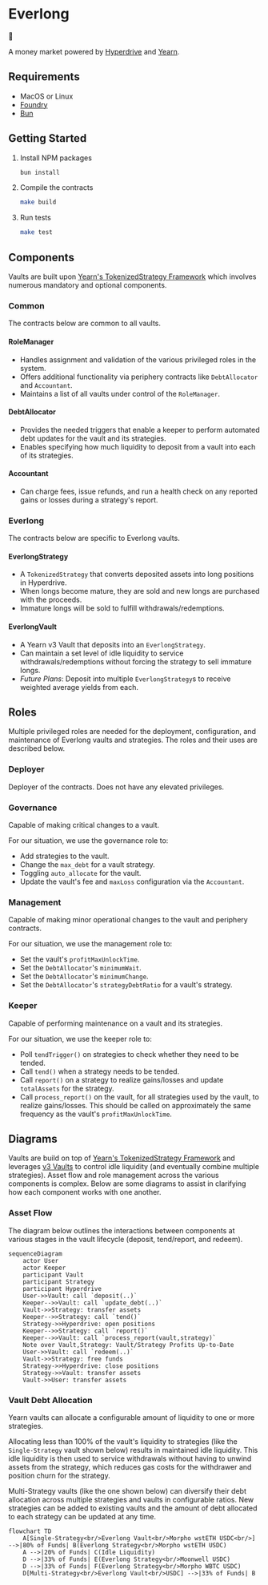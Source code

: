 # Everlong

🎸

A money market powered by [Hyperdrive](https://github.com/delvtech/hyperdrive)
and [Yearn](https://docs.yearn.fi/).

## Requirements

- MacOS or Linux
- [Foundry](https://book.getfoundry.sh/)
- [Bun](https://bun.sh/)

## Getting Started

1. Install NPM packages

   ```sh
   bun install
   ```

1. Compile the contracts

   ```sh
   make build
   ```

1. Run tests

   ```sh
   make test
   ```

## Components

Vaults are built upon
[Yearn's TokenizedStrategy Framework](https://docs.yearn.fi/developers/v3/strategy_writing_guide)
which involves numerous mandatory and optional components.

### Common

The contracts below are common to all vaults.

#### RoleManager

- Handles assignment and validation of the various privileged roles in the system.
- Offers additional functionality via periphery contracts like `DebtAllocator`
  and `Accountant`.
- Maintains a list of all vaults under control of the `RoleManager`.

#### DebtAllocator

- Provides the needed triggers that enable a keeper to perform automated debt updates
  for the vault and its strategies.
- Enables specifying how much liquidity to deposit from a vault into each of its
  strategies.

#### Accountant

- Can charge fees, issue refunds, and run a health check on any reported gains or
  losses during a strategy's report.

### Everlong

The contracts below are specific to Everlong vaults.

#### EverlongStrategy

- A `TokenizedStrategy` that converts deposited assets into long positions in
  Hyperdrive.
- When longs become mature, they are sold and new longs are purchased with the
  proceeds.
- Immature longs will be sold to fulfill withdrawals/redemptions.

#### EverlongVault

- A Yearn v3 Vault that deposits into an `EverlongStrategy`.
- Can maintain a set level of idle liquidity to service withdrawals/redemptions
  without forcing the strategy to sell immature longs.
- _Future Plans_: Deposit into multiple `EverlongStrategy`s to receive weighted
  average yields from each.

## Roles

Multiple privileged roles are needed for the deployment, configuration, and
maintenance of Everlong vaults and strategies. The roles and their uses are described
below.

### Deployer

Deployer of the contracts. Does not have any elevated privileges.

### Governance

Capable of making critical changes to a vault.

For our situation, we use the governance role to:

- Add strategies to the vault.
- Change the `max_debt` for a vault strategy.
- Toggling `auto_allocate` for the vault.
- Update the vault's fee and `maxLoss` configuration via the `Accountant`.

### Management

Capable of making minor operational changes to the vault and periphery contracts.

For our situation, we use the management role to:

- Set the vault's `profitMaxUnlockTime`.
- Set the `DebtAllocator`'s `minimumWait`.
- Set the `DebtAllocator`'s `minimumChange`.
- Set the `DebtAllocator`'s `strategyDebtRatio` for a vault's strategy.

### Keeper

Capable of performing maintenance on a vault and its strategies.

For our situation, we use the keeper role to:

- Poll `tendTrigger()` on strategies to check whether they need to be tended.
- Call `tend()` when a strategy needs to be tended.
- Call `report()` on a strategy to realize gains/losses and update `totalAssets`
  for the strategy.
- Call `process_report()` on the vault, for all strategies used by the vault,
  to realize gains/losses. This should be called on approximately the same frequency
  as the vault's `profitMaxUnlockTime`.

## Diagrams

Vaults are build on top of
[Yearn's TokenizedStrategy Framework](https://docs.yearn.fi/developers/v3/strategy_writing_guide)
and leverages [v3 Vaults](https://docs.yearn.fi/developers/v3/overview) to
control idle liquidity (and eventually combine multiple strategies). Asset flow
and role management across the various components is complex. Below are some diagrams
to assist in clarifying how each component works with one another.

### Asset Flow

The diagram below outlines the interactions between components at various stages
in the vault lifecycle (deposit, tend/report, and redeem).

```mermaid
sequenceDiagram
    actor User
    actor Keeper
    participant Vault
    participant Strategy
    participant Hyperdrive
    User->>Vault: call `deposit(..)`
    Keeper-->>Vault: call `update_debt(..)`
    Vault->>Strategy: transfer assets
    Keeper-->>Strategy: call `tend()`
    Strategy->>Hyperdrive: open positions
    Keeper-->>Strategy: call `report()`
    Keeper-->>Vault: call `process_report(vault,strategy)`
    Note over Vault,Strategy: Vault/Strategy Profits Up-to-Date
    User->>Vault: call `redeem(..)`
    Vault->>Strategy: free funds
    Strategy->>Hyperdrive: close positions
    Strategy->>Vault: transfer assets
    Vault->>User: transfer assets
```

### Vault Debt Allocation

Yearn vaults can allocate a configurable amount of liquidity to one or more strategies.

Allocating less than 100% of the vault's liquidity to strategies (like the
`Single-Strategy` vault shown below) results in maintained idle liquidity. This
idle liquidity is then used to service withdrawals without having to unwind
assets from the strategy, which reduces gas costs for the withdrawer and position
churn for the strategy.

Multi-Strategy vaults (like the one shown below) can diversify their debt
allocation across multiple strategies and vaults in configurable ratios. New strategies
can be added to existing vaults and the amount of debt allocated to each strategy
can be updated at any time.

```mermaid
flowchart TD
    A[Single-Strategy<br/>Everlong Vault<br/>Morpho wstETH USDC<br/>] -->|80% of Funds| B(Everlong Strategy<br/>Morpho wstETH USDC)
    A -->|20% of Funds| C(Idle Liquidity)
    D -->|33% of Funds| E(Everlong Strategy<br/>Moonwell USDC)
    D -->|33% of Funds| F(Everlong Strategy<br/>Morpho WBTC USDC)
    D[Multi-Strategy<br/>Everlong Vault<br/>USDC] -->|33% of Funds| B
```
